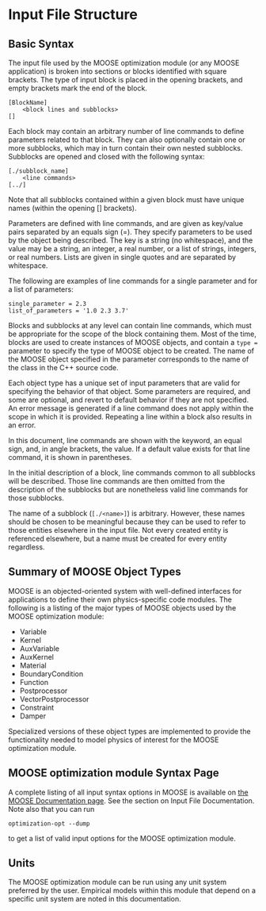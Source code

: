 # Input File Structure

## Basic Syntax

The input file used by the MOOSE optimization module (or any MOOSE application) is broken into
sections or blocks identified with square brackets. The type of input block is
placed in the opening brackets, and empty brackets mark the end of the block.

```text
[BlockName]
    <block lines and subblocks>
[]
```

Each block may contain an arbitrary number of line commands to define
parameters related to that block. They can also optionally contain one
or more subblocks, which may in turn contain their own nested subblocks.
Subblocks are opened and closed with the following syntax:

```text
[./subblock_name]
    <line commands>
[../]
```

Note that all subblocks contained within a given block must have unique
names (within the opening [] brackets).

Parameters are defined with line commands, and are given as key/value
pairs separated by an equals sign (=). They specify parameters to be
used by the object being described.  The key is a string (no
whitespace), and the value may be a string, an integer, a real number,
or a list of strings, integers, or real numbers.  Lists are given
in single quotes and are separated by whitespace.

The following are examples of line commands for a single parameter and
for a list of parameters:

```text
single_parameter = 2.3
list_of_parameters = '1.0 2.3 3.7'
```

Blocks and subblocks at any level can contain line commands, which must
be appropriate for the scope of the block containing them. Most of the
time, blocks are used to create instances of MOOSE objects, and contain
a ```type = ``` parameter to specify the type of MOOSE object to be
created. The name of the MOOSE object specified in the parameter
corresponds to the name of the class in the C++ source code.

Each object type has a unique set of input parameters that are valid for
specifying the behavior of that object. Some parameters are required,
and some are optional, and revert to default behavior if they are not
specified.  An error message is generated if a line command does not
apply within the scope in which it is provided. Repeating a line within
a block also results in an error.

In this document, line commands are shown with the keyword, an equal
sign, and, in angle brackets, the value. If a default value exists for
that line command, it is shown in parentheses.

In the initial description of a block, line commands common to all
subblocks will be described. Those line commands are then omitted from
the description of the subblocks but are nonetheless valid line commands
for those subblocks.

The name of a subblock (`[./<name>]`) is arbitrary. However, these
names should be chosen to be meaningful because they can be used to
refer to those entities elsewhere in the input file. Not every created
entity is referenced elsewhere, but a name must be created for every
entity regardless.

## Summary of MOOSE Object Types

MOOSE is an objected-oriented system with well-defined interfaces for
applications to define their own physics-specific code modules. The
following is a listing of the major types of MOOSE objects used by the MOOSE optimization module:

- Variable
- Kernel
- AuxVariable
- AuxKernel
- Material
- BoundaryCondition
- Function
- Postprocessor
- VectorPostprocessor
- Constraint
- Damper

Specialized versions of these object types are implemented to provide
the functionality needed to model physics of interest for the MOOSE optimization module.

## MOOSE optimization module Syntax Page

A complete listing of all input syntax options in MOOSE is available on
[the MOOSE Documentation page](http://mooseframework.org/documentation/).
See the section on Input File Documentation. Note also that you can run

```text
optimization-opt --dump
```

to get a list of valid input options for the MOOSE optimization module.

## Units

The MOOSE optimization module can be run using any unit system preferred by the
user. Empirical models within this module that depend on a specific unit
system are noted in this documentation.
